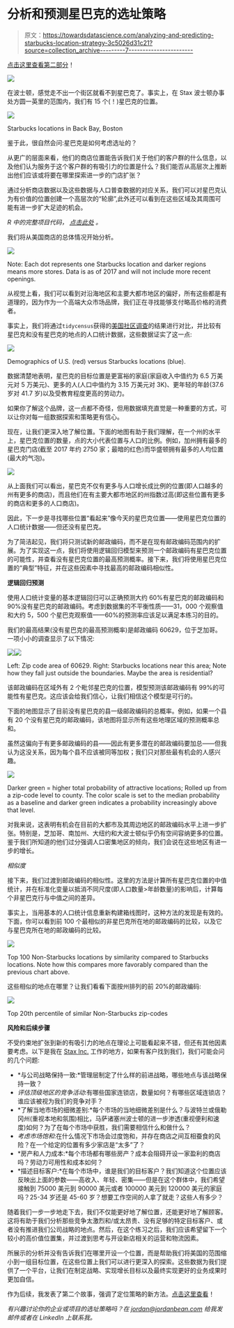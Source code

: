# 分析和预测星巴克的选址策略

> 原文：<https://towardsdatascience.com/analyzing-and-predicting-starbucks-location-strategy-3c5026d31c21?source=collection_archive---------7----------------------->

[点击这里查看第二部分](https://jordanbean.medium.com/predicting-starbucks-location-strategy-part-2-c8803008f42c)！

![](img/d45f29adf94d3ed3bc428d578d1fae7c.png)

在波士顿，感觉走不出一个街区就看不到星巴克了。事实上，在 Stax 波士顿办事处方圆一英里的范围内，我们有 15 个(！)星巴克的位置。

![](img/46dbd868e4f8d389c1f54ddaeaf746aa.png)

Starbucks locations in Back Bay, Boston

鉴于此，很自然会问:星巴克是如何考虑选址的？

从更广的层面来看，他们的商店位置能告诉我们关于他们的客户群的什么信息，以及他们认为服务于这个客户群的有吸引力的位置是什么？我们能否从高层次上推断出他们应该或将要在哪里探索进一步的门店扩张？

通过分析商店数据以及这些数据与人口普查数据的对应关系，我们可以对星巴克认为有价值的位置创建一个高层次的“轮廓”,此外还可以看到在这些区域及其周围可能有进一步扩大足迹的机会。

*R 中的完整项目代码，* [*点击此处*](https://github.com/jordanbean/Starbucks-Location-Mapping) *。*

我们将从美国商店的总体情况开始分析。

![](img/776284cc4b36458e8546a466ac482993.png)

Note: Each dot represents one Starbucks location and darker regions means more stores. Data is as of 2017 and will not include more recent openings.

从视觉上看，我们可以看到对沿海地区和主要大都市地区的偏好，所有这些都是有道理的，因为作为一个高端大众市场品牌，我们正在寻找能够支付略高价格的消费者。

事实上，我们将通过`tidycensus`获得的[美国社区调查](https://www.census.gov/programs-surveys/acs/)的结果进行对比，并比较有星巴克和没有星巴克的地点的人口统计数据，这些数据证实了这一点:

![](img/3f68e77eda966a5b75eb82a65e596a2d.png)

Demographics of U.S. (red) versus Starbucks locations (blue).

数据清楚地表明，星巴克的目标位置是更富裕的家庭(家庭收入中值约为 6.5 万美元对 5 万美元)、更多的人(人口中值约为 3.15 万美元对 3K)、更年轻的年龄(37.6 岁对 41.7 岁)以及受教育程度更高的劳动力。

如果你了解这个品牌，这一点都不奇怪，但用数据填充直觉是一种重要的方式，可以让你对每一组数据探索和策略更有信心。

现在，让我们更深入地了解位置。下面的地图有助于我们理解，在一个州的水平上，星巴克位置的数量，点的大小代表位置与人口的比例。例如，加州拥有最多的星巴克门店(截至 2017 年约 2750 家；最暗的红色)而华盛顿拥有最多的人均位置(最大的气泡)。

![](img/f2b6acca9428a3eb0f008319674c63ae.png)

从上面我们可以看出，星巴克不仅有更多与人口增长成比例的位置(即人口越多的州有更多的商店)，而且他们在有主要大都市地区的州指数过高(即这些位置有更多的商店和更多的人口商店)。

因此，下一步是寻找哪些位置“看起来”像今天的星巴克位置——使用星巴克位置的人口统计数据——但还没有星巴克。

为了简洁起见，我们将只测试新的邮政编码，而不是在现有邮政编码范围内的扩展。为了实现这一点，我们将使用逻辑回归模型来预测一个邮政编码有星巴克位置的可能性，并查看没有星巴克位置的最高预测概率。接下来，我们将使用星巴克位置的“典型”特征，并在这些因素中寻找最高的邮政编码相似性。

**逻辑回归预测**

使用人口统计变量的基本逻辑回归可以正确预测大约 60%有星巴克的邮政编码和 90%没有星巴克的邮政编码。考虑到数据集的不平衡性质——31，000 个观察值和大约 5，500 个星巴克观察值——60%的预测率应该足以满足本练习的目的。

我们的最高结果(没有星巴克的最高预测概率)是邮政编码 60629，位于芝加哥。一项小小的调查显示了以下情况:

![](img/38f829ce9831d12b9778ad3721161628.png)![](img/0c583414f75791f8f77eb35489ca3531.png)

Left: Zip code area of 60629\. Right: Starbucks locations near this area; Note how they fall just outside the boundaries. Maybe the area is residential?

该邮政编码在区域外有 2 个毗邻星巴克的位置，模型预测该邮政编码有 99%的可能性有星巴克。这应该会给我们信心，让我们相信这个模型是可行的。

下面的地图显示了目前没有星巴克的县一级邮政编码的总概率。例如，如果一个县有 20 个没有星巴克的邮政编码，该地图将显示所有这些地理区域的预测概率总和。

虽然这偏向于有更多邮政编码的县——因此有更多潜在的邮政编码要加总——但我认为这没关系，因为每个县不应该被同等加权；我们只对那些最有机会的人感兴趣。

![](img/1a5bc9efcfc61acd2ef10765946473b2.png)

Darker green = higher total probability of attractive locations; Rolled up from a zip-code level to county. The color scale is set to the median probability as a baseline and darker green indicates a probability increasingly above that level.

对我来说，这表明有机会在目前的大都市及其周边地区的邮政编码水平上进一步扩张。特别是，芝加哥、南加州、大纽约和大波士顿似乎仍有空间容纳更多的位置。鉴于我们所知道的他们过分强调人口密集地区的倾向，我们会说在这些地区有进一步的增长。

*相似度*

接下来，我们过渡到邮政编码的相似性。这里的方法是计算所有星巴克位置的中值统计，并在标准化变量以抵消不同尺度(即人口数量>年龄数量)的影响后，计算每个非星巴克行与中值之间的差异。

事实上，当用基本的人口统计信息重新构建箱线图时，这种方法的发现是有效的。下面，你可以看到前 100 个最相似的非星巴克所在地的邮政编码的比较，以及它与星巴克所在地的邮政编码的比较。

![](img/7f65437bb21c8aa827030954cfa03339.png)

Top 100 Non-Starbucks locations by similarity compared to Starbucks locations. Note how this compares more favorably compared than the previous chart above.

这些相似的地点在哪里？让我们看看下面按州排列的前 20%的邮政编码:

![](img/12d6644452dd6b342abab2ba20806721.png)

Top 20th percentile of similar Non-Starbucks zip-codes

**风险和后续步骤**

不受约束地扩张到新的有吸引力的地点在理论上可能看起来不错，但还有其他因素要考虑。以下是我在 [Stax Inc.](https://medium.com/u/65883aa08f61?source=post_page-----3c5026d31c21--------------------------------) 工作的地方，如果有客户找到我们，我们可能会问的几个问题:

*   *与公司战略保持一致:*管理层制定了什么样的前进战略，哪些地点与该战略保持一致？
*   *评估顶级地区的竞争活动*:有哪些国家连锁店，数量如何？有哪些区域连锁店？谁应该被视为我们的竞争对手？
*   *了解当地市场的细微差别:*每个市场的当地细微差别是什么？与波特兰或俄勒冈州(重视本地和氛围)相比，马萨诸塞州波士顿的进一步渗透(重视便利和速度)如何？为了在每个市场中获胜，我们需要相信什么和做什么？
*   *考虑市场饱和*:在什么情况下市场会过度饱和，并存在商店之间互相蚕食的风险？在一个给定的位置有多少家店是“太多”了？
*   *房产和人力成本:*每个市场都有哪些房产？成本会阻碍开设一家盈利的商店吗？劳动力可用性和成本如何？
*   *描述目标客户:*在每个市场中，谁是我们的目标客户？我们知道这个位置应该反映出上面的参数——高收入、年轻、密集——但是在这个群体中，我们希望接触到 75000 美元到 90000 美元或者 100000 美元到 120000 美元的家庭吗？25-34 岁还是 45-60 岁？想要工作空间的人拿了就走？这些人有多少？

随着我们一步一步地走下去，我们不仅能更好地了解位置，还能更好地了解顾客。这将有助于我们分析那些竞争太激烈和/或太昂贵、没有足够的特定目标客户、或者没有推进我们公司战略的地点。然后，在这个练习之后，我们应该希望留下一个较小的高价值位置集，并过渡到思考与开设新店相关的运营和物流因素。

所展示的分析并没有告诉我们在哪里开设一个位置，而是帮助我们将美国的范围缩小到一组目标位置，在这些位置上我们可以进行更深入的探索。这些数据为我们提供了一个平台，让我们在制定战略、实现增长目标以及最终实现更好的业务成果时更加自信。

作为后续，我发表了第二个故事，强调了定位策略的新方法。[点击这里查看](https://jordanbean.medium.com/predicting-starbucks-location-strategy-part-2-c8803008f42c)！

*有兴趣讨论你的企业或项目的选址策略吗？在 jordan@jordanbean.com 给我发邮件或者在 LinkedIn 上联系我。*